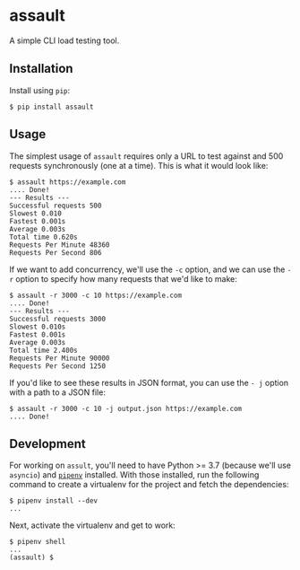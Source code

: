 # assault
A simple CLI load testing tool.
## Installation
Install using `pip`:
```
$ pip install assault
```
## Usage
The simplest usage of `assault` requires only a URL to test against
and 500 requests synchronously (one at a time). This is what it
would look like:
```
$ assault https://example.com
.... Done!
--- Results ---
Successful requests 500
Slowest 0.010
Fastest 0.001s
Average 0.003s
Total time 0.620s
Requests Per Minute 48360
Requests Per Second 806
```
If we want to add concurrency, we'll use the `-c` option, and we can use the `-r` option to specify how many requests that we'd like to
make:
```
$ assault -r 3000 -c 10 https://example.com
.... Done!
--- Results ---
Successful requests 3000
Slowest 0.010s
Fastest 0.001s
Average 0.003s
Total time 2.400s
Requests Per Minute 90000
Requests Per Second 1250
```
If you'd like to see these results in JSON format, you can use the `-
j` option with a path to a JSON file:
```
$ assault -r 3000 -c 10 -j output.json https://example.com
.... Done!
```
## Development
For working on `assult`, you'll need to have Python >= 3.7 (because
we'll use `asyncio`) and [`pipenv`][1] installed. With those
installed, run the following command to create a virtualenv for the
project and fetch the dependencies:
```
$ pipenv install --dev
...
```
Next, activate the virtualenv and get to work:
```
$ pipenv shell
...
(assault) $
```
[1]: https://docs.pipenv.org/en/latest/